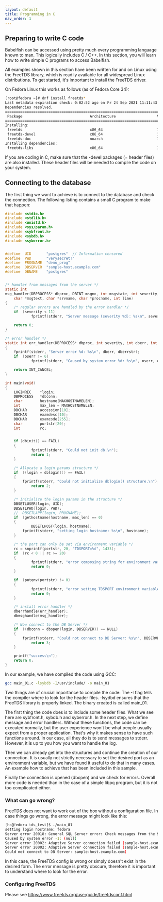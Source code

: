 ```yaml
---
layout: default
title: Programming in C 
nav_order: 1
---
```


## Preparing to write C code 

Babelfish can be accessed using pretty much every programming language known to
man. This logically includes C / C++. In this section, you will learn how to
write simple C programs to access Babelfish.

All examples shown in this section have been written for and on Linux using the
FreeTDS library, which is readily available for all widespread Linux
distributions. To get started, it's important to install the FreeTDS driver.

On Fedora Linux this works as follows (as of Fedora Core 34):

```bash
[root@fedora ~]# dnf install freetds*
Last metadata expiration check: 0:02:52 ago on Fr 24 Sep 2021 11:11:43 CEST.
Dependencies resolved.
====================================================================================================================================================
 Package                               Architecture                   Version                                  Repository                      Size
====================================================================================================================================================
Installing:
 freetds                               x86_64                         1.1.20-4.fc34                            fedora                         373 k
 freetds-devel                         x86_64                         1.1.20-4.fc34                            fedora                          39 k
 freetds-doc                           noarch                         1.1.20-4.fc34                            fedora                         1.0 M
Installing dependencies:
 freetds-libs                          x86_64                         1.1.20-4.fc34                            fedora                         423 k
```

If you are coding in C, make sure that the -devel packages (= header files) are
also installed. These header files will be needed to compile the code on your
system. 


## Connecting to the database

The first thing we want to achieve is to connect to the database and check the
connection. The following listing contains a small C program to make that
happen:

```C
#include <stdio.h>
#include <stdlib.h>
#include <unistd.h>
#include <sys/param.h>
#include <sybfront.h>
#include <sybdb.h>
#include <syberror.h>


#define  UID       "postgres"  // Information censored
#define  PWD       "verysecret!"
#define  PROGNAME  "demo_prog"
#define  DBSERVER  "sample-host.example.com"
#define  DBNAME    "postgres"


/* handler from messages from the server */
static int
msg_handler(DBPROCESS* dbproc, DBINT msgno, int msgstate, int severity, 
	char *msgtext, char *srvname, char *procname, int line)
{
	/* regular errors are handled by the error handler */
	if 	(severity < 11)
        	fprintf(stderr, "Server message (severity %d): %s\n", severity, msgtext);

	return 0;
}

/* error handler */
static int err_handler(DBPROCESS* dbproc, int severity, int dberr, int oserr, char *dberrstr, char *oserrstr)
{
	fprintf(stderr, "Server error %d: %s\n", dberr, dberrstr);
	if 	(oserr != 0)
        	fprintf(stderr, "Caused by system error %d: %s\n", oserr, oserrstr);

	return INT_CANCEL;
}

int main(void)
{
  	LOGINREC 	*login;
  	DBPROCESS 	*dbconn;
  	char 		hostname[MAXHOSTNAMELEN];
  	int 		max_len = MAXHOSTNAMELEN;
  	DBCHAR 		accession[10];
  	DBCHAR 		examdesc[10];
  	DBCHAR 		examcode[255];
	char 		portstr[20];
	int 		rc;


  	if (dbinit() == FAIL) 
	{
    		fprintf(stderr, "Could not init db.\n");
    		return 1;
  	}

  	/* Allocate a login params structure */	
	if 	((login = dblogin()) == FAIL) 
	{
		fprintf(stderr, "Could not initialize dblogin() structure.\n");
    		return 2;
  	}

	/* Initialize the login params in the structure */
	DBSETLUSER(login, UID);
	DBSETLPWD(login, PWD);
	//  DBSETLAPP(login, PROGNAME);
	if 	(gethostname(hostname, max_len) == 0)
	{
    		DBSETLHOST(login, hostname);
		fprintf(stderr, "setting login hostname: %s\n", hostname);
	}  

	/* the port can only be set via environment variable */
	rc = snprintf(portstr, 20, "TDSPORT=%d", 1433);
	if 	(rc < 0 || rc >= 20)
	{
        	fprintf(stderr, "error composing string for environment variable TDSPORT\n");
        	return 0;
	}

	if 	(putenv(portstr) != 0)
	{
        	fprintf(stderr, "error setting TDSPORT environment variable\n");
        	return 0;
	}

	/* install error handler */
	dberrhandle(err_handler);
	dbmsghandle(msg_handler);

	/* Now connect to the DB Server */
	if 	((dbconn = dbopen(login, DBSERVER)) == NULL) 
	{
		fprintf(stderr, "Could not connect to DB Server: %s\n", DBSERVER);
    		return 3;
	}

	printf("success\n");
	return 0;
}
```

In our example, we have compiled the code using GCC:

```bash
gcc main_01.c -lsybdb -I/usr/include/ -o main_01
```

Two things are of crucial importance to compile the code: The -I flag tells the
compiler where to look for the header files. -lsydbd ensures that the FreeTDS
library is properly linked. The binary created is called main\_01.

The first thing the code does is to include some header files. What we see here
are sybfront.h, sybdb.h and syberror.h. In the next step, we define message and
error handlers. Without these functions, the code can be executed normally, but the
user experience won't be what people usually expect from a proper application.
That's why it makes sense to have such functions around. In our case, all they do
is to send messages to stderr. However, it is up to you how you want to handle
the log.

Then we can already get into the structures and continue the creation of our
connection. It is usually not strictly necessary to set the desired port as
an environment variable, but we have found it useful to do that in many cases. An
example how to achieve that has been included in this sample.

Finally the connection is opened (dbopen) and we check for errors. Overall more
code is needed than in the case of a simple libpq program, but it is not too
complicated either. 



### What can go wrong?

FreeTDS does not want to work out of the box without a configuration file. In
case things go wrong, the error message might look like this:


```bash
[hs@fedora tds_test]$ ./main_01 
setting login hostname: fedora
Server error 20018: General SQL Server error: Check messages from the SQL Server
Caused by system error -1: (null)
Server error 20002: Adaptive Server connection failed (sample-host.example.com)
Server error 20002: Adaptive Server connection failed (sample-host.example.com)
Could not connect to DB Server: sample-host.example.com)
```

In this case, the FreeTDS config is wrong or simply doesn't exist in the desired
form. The error message is pretty obscure, therefore it is important to
understand where to look for the error. 


### Configuring FreeTDS

Please see https://www.freetds.org/userguide/freetdsconf.html